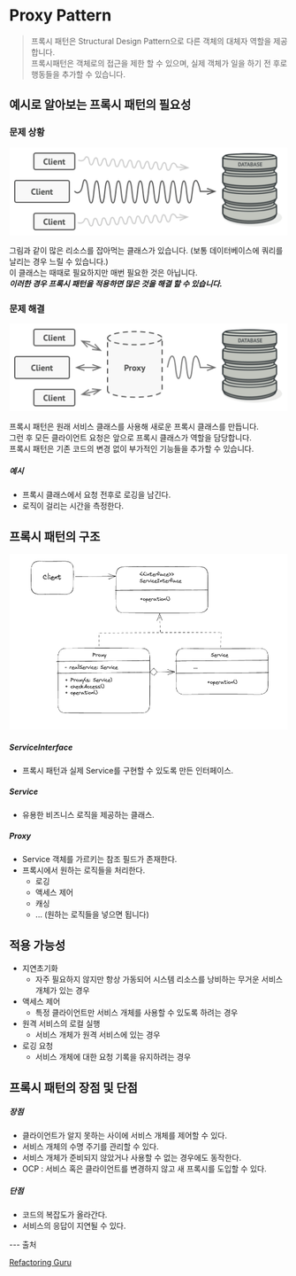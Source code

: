 # Proxy Pattern
> 프록시 패턴은 Structural Design Pattern으로 다른 객체의 대체자 역할을 제공합니다.   
> 프록시패턴은 객체로의 접근을 제한 할 수 있으며, 실제 객체가 일을 하기 전 후로 행동들을 추가할 수 있습니다. 

## 예시로 알아보는 프록시 패턴의 필요성

### 문제 상황
![proxy1.png](..%2Fimages%2Fproxy1.png)

그림과 같이 많은 리소스를 잡아먹는 클래스가 있습니다. (보통 데이터베이스에 쿼리를 날리는 경우 느릴 수 있습니다.)  
이 클래스는 때때로 필요하지만 매번 필요한 것은 아닙니다.   
***이러한 경우 프록시 패턴을 적용하면 많은 것을 해결 할 수 있습니다.***

### 문제 해결 
![proxy2.png](..%2Fimages%2Fproxy2.png)

프록시 패턴은 원래 서비스 클래스를 사용해 새로운 프록시 클래스를 만듭니다.  
그런 후 모든 클라이언트 요청은 앞으로 프록시 클래스가 역할을 담당합니다.   
프록시 패턴은 기존 코드의 변경 없이 부가적인 기능들을 추가할 수 있습니다.   
##### 예시 
- 프록시 클래스에서 요청 전후로 로깅을 남긴다.
- 로직이 걸리는 시간을 측정한다. 

## 프록시 패턴의 구조 
![proxy3.png](..%2Fimages%2Fproxy3.png)
##### ServiceInterface
- 프록시 패턴과 실제 Service를 구현할 수 있도록 만든 인터페이스. 

##### Service
- 유용한 비즈니스 로직을 제공하는 클래스. 

##### Proxy 
- Service 객체를 가르키는 참조 필드가 존재한다. 
- 프록시에서 원하는 로직들을 처리한다. 
  - 로깅
  - 액세스 제어 
  - 캐싱 
  - ... (원하는 로직들을 넣으면 됩니다)

## 적용 가능성 
- 지연초기화
  - 자주 필요하지 않지만 항상 가동되어 시스템 리소스를 낭비하는 무거운 서비스 개체가 있는 경우 
- 액세스 제어
  - 특정 클라이언트만 서비스 개체를 사용할 수 있도록 하려는 경우 
- 원격 서비스의 로컬 실행 
  - 서비스 개체가 원격 서비스에 있는 경우 
- 로깅 요청
  - 서비스 개체에 대한 요청 기록을 유지하려는 경우

## 프록시 패턴의 장점 및 단점 

##### 장점 
- 클라이언트가 알지 못하는 사이에 서비스 개체를 제어할 수 있다.
- 서비스 개체의 수명 주기를 관리할 수 있다. 
- 서비스 개체가 준비되지 않았거나 사용할 수 없는 경우에도 동작한다.
- OCP : 서비스 혹은 클라이언트를 변경하지 않고 새 프록시를 도입할 수 있다. 

##### 단점 
- 코드의 복잡도가 올라간다.
- 서비스의 응답이 지연될 수 있다. 

--- 출처   

[Refactoring Guru](https://refactoring.guru/design-patterns/proxy)
